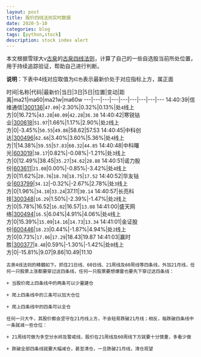 ```yaml
---
layout: post
title: 股价四线法则实时数据
date: 2020-5-10
categories: blog
tags: [python,stock]
description: stock index alert
---
```



本文根据雪球大v[古泉](https://xueqiu.com/u/7148646888)的[古泉四线法则](https://xueqiu.com/7148646888/130498192)，计算了自己的一些自选股当前所处位置，用于持续追踪验证，帮助自己进行判断。

**说明**：下表中4线对应取值为`红色`表示最新价处于对应指标上方，属正面

时间|名称|代码|最新价|当日|3日|5日|位置|变动|距离|ma21|ma60|ma21w|ma60w
---|---|---|---|---|---|---|---|---
14:40:39|信维通信|[300136](https://xueqiu.com/S/SZ300136)|`47.09`|-2.30%|0.32%|0.13%|处`4`线上方|0|16.72%|`43.28`|`40.09`|`42.28`|`36.38`
14:40:42|寒锐钴业|[300618](https://xueqiu.com/S/SZ300618)|`51.97`|1.66%|1.17%|2.90%|处`2`线上方|0|-3.45%|`50.55`|`49.86`|58.62|57.53
14:40:45|中科创达|[300496](https://xueqiu.com/S/SZ300496)|`62.66`|3.40%|3.60%|5.36%|处`4`线上方|1|14.38%|`59.55`|`57.83`|`60.32`|`44.85`
14:40:48|中科曙光|[603019](https://xueqiu.com/S/SH603019)|`38.17`|0.82%|-0.08%|-1.21%|处`3`线上方|0|12.49%|38.45|`35.27`|`34.62`|`28.88`
14:40:51|诺力股份|[603611](https://xueqiu.com/S/SH603611)|`21.08`|0.00%|-0.85%|-3.42%|处`4`线上方|0|11.62%|`20.76`|`18.78`|`18.75`|`17.52`
14:40:52|华友钴业|[603799](https://xueqiu.com/S/SH603799)|`34.12`|-0.32%|-2.67%|2.78%|处`3`线上方|0|1.96%|`34.10`|`33.24`|37.11|`30.14`
14:40:57|长亮科技|[300348](https://xueqiu.com/S/SZ300348)|`16.29`|1.50%|-2.39%|-1.47%|处`2`线上方|0|5.78%|16.52|`16.02`|16.57|`13.08`
14:41:00|盛天网络|[300494](https://xueqiu.com/S/SZ300494)|`16.5`|6.04%|4.91%|4.06%|处`4`线上方|0|15.39%|`15.09`|`14.16`|`14.73`|`13.34`
14:41:01|金证股份|[600446](https://xueqiu.com/S/SH600446)|`18.23`|0.44%|-1.87%|4.94%|处`2`线上方|0|0.73%|`17.06`|`17.29`|18.43|19.87
14:41:03|赢时胜|[300377](https://xueqiu.com/S/SZ300377)|`8.48`|0.59%|-1.30%|-1.42%|处`0`线上方|0|-15.81%|9.07|9.86|10.49|11.10

```
古泉4线法则的精髓如下。抓住21日线、60日线、21周线及60周线等四条线，外加21月线，任何一只股票上涨都要穿过这四条线，任何一只股票要想爆雷也要先下穿过这四条线：

+ 当股价爬上四条线中的两条可以少量建仓

+ 爬上四条线中的三条可以加大仓位

+ 爬上四条线中的四条可以全仓

任何一只大牛，其股价都会坚守在21月线上方，不会轻易跌破21月线；相反，每跌破四条线中一条就减一些仓位：

+ 21周线可做为多空分水岭及警戒线，股价在21周线及60周线下方就要十分慎重，多看少做

+ 跌破全部四条线就要大幅减仓，甚至清仓，一旦跌破21月线，清仓观望
```